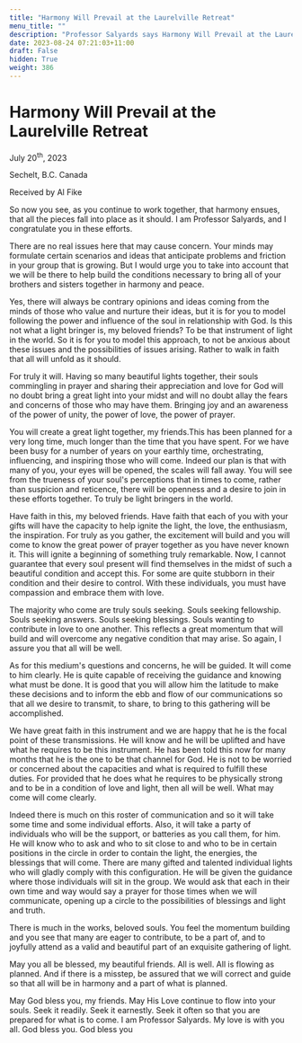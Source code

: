 ```yaml
---
title: "Harmony Will Prevail at the Laurelville Retreat"
menu_title: ""
description: "Professor Salyards says Harmony Will Prevail at the Laurelville Retreat"
date: 2023-08-24 07:21:03+11:00
draft: False
hidden: True
weight: 386
---
```

# Harmony Will Prevail at the Laurelville Retreat

July 20<sup>th</sup>, 2023

Sechelt, B.C. Canada

Received by Al Fike  



So now you see, as you continue to work together, that harmony ensues, that all the pieces fall into place as it should. I am Professor Salyards, and I congratulate you in these efforts. 

There are no real issues here that may cause concern. Your minds may formulate certain scenarios and ideas that anticipate problems and friction in your group that is growing. But I would urge you to take into account that we will be there to help build the conditions necessary to bring all of your brothers and sisters together in harmony and peace. 

Yes, there will always be contrary opinions and ideas coming from the minds of those who value and nurture their ideas, but it is for you to model following the power and influence of the soul in relationship with God. Is this not what a light bringer is, my beloved friends? To be that instrument of light in the world. So it is for you to model this approach, to not be anxious about these issues and the possibilities of issues arising. Rather to walk in faith that all will unfold as it should.

For truly it will. Having so many beautiful lights together, their souls commingling in prayer and sharing their appreciation and love for God will no doubt bring a great light into your midst and will no doubt allay the fears and concerns of those who may have them. Bringing joy and an awareness of the power of unity, the power of love, the power of prayer.

You will create a great light together, my friends.This has been planned for a very long time, much longer than the time that you have spent. For we have been busy for a number of years on your earthly time, orchestrating, influencing, and inspiring those who will come. 
Indeed our plan is that with many of you, your eyes will be opened, the scales will fall away. You will see from the trueness of your soul's perceptions that in times to come, rather than suspicion and reticence, there will be openness and a desire to join in  these efforts together. To truly be light bringers in the world.

Have faith in this, my beloved friends. Have faith that each of you with your gifts will have the capacity to help ignite the light, the love, the enthusiasm, the inspiration. For truly as you gather, the excitement will build and you will come to know the great power of prayer together as you have never known it. This will ignite a beginning of something truly remarkable. 
Now, I cannot guarantee that every soul present will find themselves in the midst of such a beautiful condition and accept this. For some are quite stubborn in their condition and their desire to control. With these individuals, you must have compassion and embrace them with love.

The majority who come are truly souls seeking. Souls seeking fellowship. Souls seeking answers. Souls seeking blessings. Souls wanting to contribute in love to one another. This reflects a great momentum that will build and will overcome any negative condition that may arise. So again, I assure you that all will be well.

As for this medium's questions and concerns, he will be guided. It will come to him clearly. He is quite capable of receiving the guidance and knowing what must be done. It is good that you will allow him the latitude to make these decisions and to inform the ebb and flow of our communications so that all we desire to transmit, to share, to bring to this gathering will be accomplished. 

We have great faith in this instrument and we are happy that he is the focal point of these transmissions. He will know and he will be uplifted and have what he requires to be this instrument. He has been told this now for many months that he is the one to be that channel for God. He is not to be worried or concerned about the capacities and what is required to fulfill these duties. For provided that he does what he requires to be physically strong and to be in a condition of love and light, then all will be well. What may come will come clearly. 

Indeed there is much on this roster of communication and so it will take some time and some individual efforts. Also, it will take a party of individuals who will be the support, or batteries as you call them, for him. He will know who to ask and who to sit close to and who to be in certain positions in the circle in order to contain the light, the energies, the blessings that will come. There are many gifted and talented individual lights who will gladly comply with this configuration. He will be given the guidance where those individuals will sit in the group. We would ask that each in their own time and way would say a prayer for those times when we will communicate, opening up a circle to the possibilities of blessings and light and truth. 

There is much in the works, beloved souls. You feel the momentum building and you see that many are eager to contribute, to be a part of, and to joyfully attend as a valid and beautiful part of an exquisite gathering of light. 

May you all be blessed, my beautiful friends. All is well. All is flowing as planned. And if there is a misstep, be assured that we will correct and guide so that all will be in harmony and a part of what is planned.

May God bless you, my friends. May His Love continue to flow into your souls. Seek it readily. Seek it earnestly. Seek it often so that you are prepared for what is to come. I am Professor Salyards. My love is with you all. God bless you. God bless you